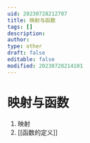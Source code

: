 ```yaml
---
uid: 20230728212707
title: 映射与函数
tags: []
description: 
author: 
type: other
draft: false
editable: false
modified: 20230728214101
---
```


# 映射与函数

1. 映射
2. [[函数的定义]]
